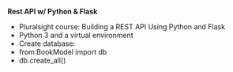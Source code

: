 **Rest API w/ Python & Flask**
- Pluralsight course: Building a REST API Using Python and Flask
- Python 3 and a virtual environment
- Create database:
 - from BookModel import db
 - db.create_all()
